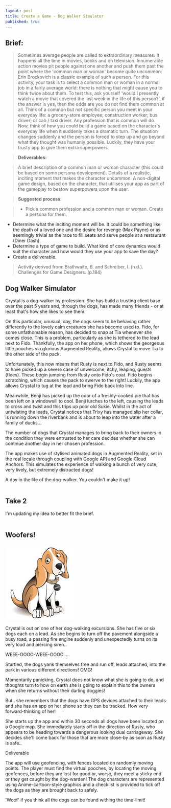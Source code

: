 ```yaml
---
layout: post
title: Create a Game - Dog Walker Simulator
published: true
---
```


## Brief:

>Sometimes average people are called to extraordinary measures. It happens all the time in movies, books and on television. Innumerable action movies pit people against one another and push them past the point where the 'common man or woman' become quite uncommon: Erin Brockovich is a classic example of such a person. 
For this activity, your task is to select a common man or woman in a normal job in a fairly average world: there is nothing that might cause you to think twice about them. To test this, ask yourself 'would I presently watch a movie that covered the last week in the life of this person?', if the answer is yes, then the odds are you do not find them common at all. Think of a common but not specific person you meet in your everyday life: a grocery-store employee; construction worker; bus driver; or cab / taxi driver. Any profession that is common will do. 
Now, think of how you could build a game based on the character's everyday life when it suddenly takes a dramatic turn. The situation changes suddenly and the person is forced to step up and go beyond what they thought was humanly possible. Luckily, they have your trusty app to give them extra superpowers. 

>**Deliverables:**

>A brief description of a common man or woman character (this could be based on some persona development).
Details of a realistic, inciting moment that makes the character uncommon. 
A non-digital game design, based on the character, that utilises your app as part of the gameplay to bestow superpowers upon the user. 

>**Suggested process:**

>* Pick a common profession and a common man or woman. Create a persona for them. 
* Determine what the inciting moment will be. It could be something like the death of a loved one and the desire for revenge (Max Payne) or as seemingly trivial as the race to fill seats and serve people at a restaurant (Diner Dash).
* Determine a type of game to build. What kind of core dynamics would suit the character and how would they use your app to save the day? 
* Create a deliverable. 
  
>Activity derived from: Brathwaite, B. and Schreiber, I. (n.d.). Challenges for Game Designers. (p.184)


## Dog Walker Simulator

Crystal is a dog-walker by profession. She has build a trusting client base over the past 5 years and, through the dogs, has made many friends - or at least that's how she likes to see them.

On this particular, unusual, day, the dogs seem to be behaving rather differently to the lovely calm creatures she has become used to. Fido, for some unfathomable reason, has decided to snap at Tia whenever she comes close. This is a problem, particularly as she is tethered to the lead next to Fido. Thankfully, the app on her phone, which shows the georgeous little pooches via glorious Augmented Reality, allows Crystal to move Tia to the other side of the pack. 

Unfortunately, this now means that Rusty is next to Fido, and Rusty seems to have picked up a severe case of unwelcome, itchy, leaping, guests (flees). These begin jumping from Rusty onto Fido's coat. Fido begins scratching, which causes the pack to swerve to the right! Luckily, the app allows Crystal to tug at the lead and bring Fido back into line. 

Meanwhile, Benji has picked up the odor of a freshly-cooked pie that has been left on a windowsill to cool.  Benji lurches to the left, causing the leads to cross and twist and this trips up poor old Sukie. Whilst in the act of untwisting the leads, Crystal notices that Trixy has managed slip her collar, is running down the riverbank and is about to leap into the water after a family of ducks...

The number of dogs that Crystal manages to bring back to their owners in the condition they were entrusted to her care decides whether she can continue another day in her chosen profession.

The app makes use of stylised animated dogs in Augmented Reality, set in the real locale through coupling with Google API and Google Cloud Anchors. This simulates the experience of walking a bunch of very cute, very lively, but extremely distracted dogs!

A day in the life of the dog-walker. You couldn't make it up!
<br><br>
## Take 2

I'm updating my idea to better fit the brief.
<br><br>
## Woofers!

![Beagle](\images\beagle.jpg)

Crystal is out on one of her dog-walking excursions. She has five or six dogs each on a lead. As she begins to turn off the pavement alongside a busy road, a passing fire engine suddenly and unexpectedly turns on its very loud and piercing siren..

WEEE-OOOO-WEEE-OOOO.....

Startled, the dogs yank themselves free and run off, leads attached, into the park in various different directions! OMG!

Momentarily panicking, Crystal does not know what she is going to do, and thoughts turn to how on earth she is going to explain this to the owners when she returns without their darling doggies! 

But.. she remembers that the dogs have GPS devices attached to their leads and she has an app on her phone so they can be tracked. How very forward-thinking of her!

She starts up the app and within 30 seconds all dogs have been located on a Google map. She immediately starts off in the direction of Rusty, who appears to be heading towards a dangerous looking dual carriageway. She decides she'll come back for those that are more close-by as soon as Rusty is safe..

Deliverable

The app will use geofencing, with fences located on randomly moving points. The player must find the virtual pooches, by locating the moving geofences, before they are lost for good or, worse, they meet a sticky end or they get caught by the dog-warden! The dog characters are represented using Anime-cartoon-style graphics and a checklist is provided to tick off the dogs as they are brought back to safely.  

'Woof' if you think all the dogs can be found withing the time-limit!